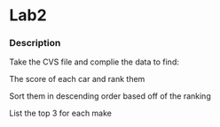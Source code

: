 # Lab2
### Description
<p>Take the CVS file and complie the data to find:</p>
<p>The score of each car and rank them</p>
<p>Sort them in descending order based off of the ranking</p>
<p>List the top 3 for each make</p>
